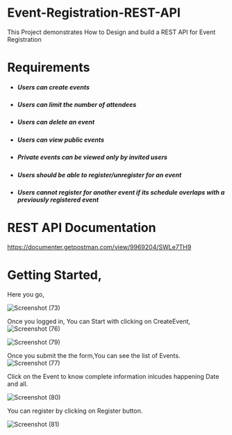 # Event-Registration-REST-API
This Project demonstrates How to Design and build a REST API for Event Registration

# Requirements
* ##### Users can create events
* ##### Users can limit the number of attendees
* ##### Users can delete an event
* ##### Users can view public events
* ##### Private events can be viewed only by invited users
* ##### Users should be able to register/unregister for an event
* ##### Users cannot register for another event if its schedule overlaps with a previously registered event


# REST API Documentation
https://documenter.getpostman.com/view/9969204/SWLe7TH9


# Getting Started,

Here you go,

![Screenshot (73)](https://user-images.githubusercontent.com/49297116/71787283-ddc37780-303b-11ea-9c54-82f4be090afd.png)

Once you logged in,
You can Start with clicking on CreateEvent,
![Screenshot (76)](https://user-images.githubusercontent.com/49297116/71787281-ddc37780-303b-11ea-8762-ba4f1f055fb4.png)

![Screenshot (79)](https://user-images.githubusercontent.com/49297116/72209561-ca019080-34d5-11ea-9ea9-3c2398c80c43.png)


Once you submit the the form,You can see the list of Events.
![Screenshot (77)](https://user-images.githubusercontent.com/49297116/71787282-ddc37780-303b-11ea-8e52-f569fcb7247f.png)

Click on the Event to know complete information inlcudes happening Date and all.

![Screenshot (80)](https://user-images.githubusercontent.com/49297116/72209599-219ffc00-34d6-11ea-9fa3-78523a88fce9.png)

You can register by clicking on Register button.

![Screenshot (81)](https://user-images.githubusercontent.com/49297116/72209660-7a6f9480-34d6-11ea-887f-69c7af55d519.png)
